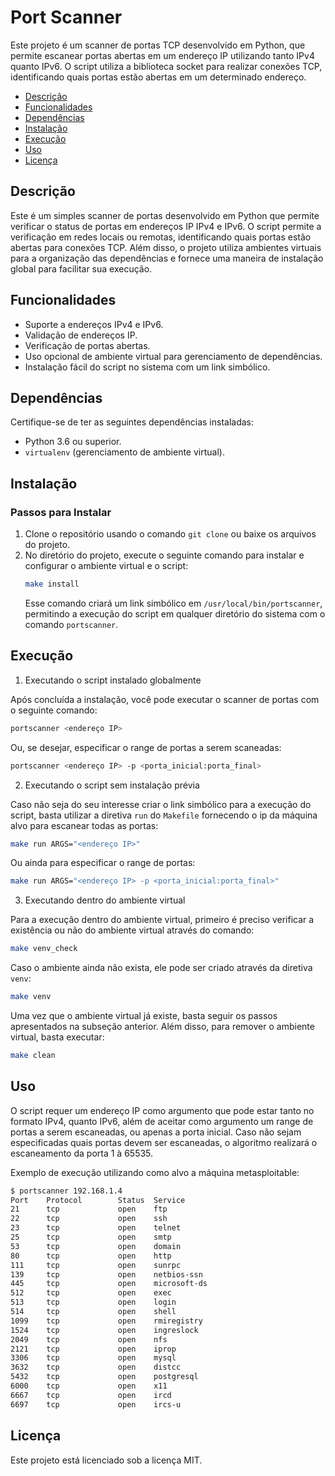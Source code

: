# Port Scanner

Este projeto é um scanner de portas TCP desenvolvido em Python, que permite escanear portas abertas em um endereço IP utilizando tanto IPv4 quanto IPv6. O script utiliza a biblioteca socket para realizar conexões TCP, identificando quais portas estão abertas em um determinado endereço.

- [Descrição](#descrição)
- [Funcionalidades](#funcionalidades)
- [Dependências](#dependências)
- [Instalação](#instalação)
- [Execução](#execução)
- [Uso](#uso)
- [Licença](#licença)
## Descrição
Este é um simples scanner de portas desenvolvido em Python que permite verificar o status de portas em endereços IP IPv4 e IPv6. O script permite a verificação em redes locais ou remotas, identificando quais portas estão abertas para conexões TCP. Além disso, o projeto utiliza ambientes virtuais para a organização das dependências e fornece uma maneira de instalação global para facilitar sua execução.

## Funcionalidades
- Suporte a endereços IPv4 e IPv6.
- Validação de endereços IP.
- Verificação de portas abertas.
- Uso opcional de ambiente virtual para gerenciamento de dependências.
- Instalação fácil do script no sistema com um link simbólico.

## Dependências
Certifique-se de ter as seguintes dependências instaladas:
- Python 3.6 ou superior.
- `virtualenv` (gerenciamento de ambiente virtual).

## Instalação

### Passos para Instalar
1. Clone o repositório usando o comando `git clone` ou baixe os arquivos do projeto.
2. No diretório do projeto, execute o seguinte comando para instalar e configurar o ambiente virtual e o script:
    ```bash
    make install
    ```
    Esse comando criará um link simbólico em `/usr/local/bin/portscanner`, permitindo a execução do script em qualquer diretório do sistema com o comando `portscanner`.

## Execução

1. Executando o script instalado globalmente

Após concluída a instalação, você pode executar o scanner de portas com o seguinte comando:
```bash
portscanner <endereço IP>
```
Ou, se desejar, especificar o range de portas a serem scaneadas:

```bash
portscanner <endereço IP> -p <porta_inicial:porta_final>
```

2. Executando o script sem instalação prévia

Caso não seja do seu interesse criar o link simbólico para a execução do script, basta utilizar a diretiva `run` do `Makefile` fornecendo o ip da máquina alvo para escanear todas as portas:

```bash
make run ARGS="<endereço IP>"
```

Ou ainda para especificar o range de portas:

```bash
make run ARGS="<endereço IP> -p <porta_inicial:porta_final>"
```

3. Executando dentro do ambiente virtual

Para a execução dentro do ambiente virtual, primeiro é preciso verificar a existência ou não do ambiente virtual através do comando:

```bash
make venv_check
```

Caso o ambiente ainda não exista, ele pode ser criado através da diretiva `venv`:

```bash
make venv
```

Uma vez que o ambiente virtual já existe, basta seguir os passos apresentados na subseção anterior. Além disso, para remover o ambiente virtual, basta executar:

```bash
make clean
```

## Uso

O script requer um endereço IP como argumento que pode estar tanto no formato IPv4, quanto IPv6, além de aceitar como argumento um range de portas a serem escaneadas, ou apenas a porta inicial. Caso não sejam especificadas quais portas devem ser escaneadas, o algoritmo realizará o escaneamento da porta 1 à 65535.

Exemplo de execução utilizando como alvo a máquina metasploitable:

```bash
$ portscanner 192.168.1.4
Port    Protocol        Status  Service
21      tcp             open    ftp
22      tcp             open    ssh
23      tcp             open    telnet
25      tcp             open    smtp
53      tcp             open    domain
80      tcp             open    http
111     tcp             open    sunrpc
139     tcp             open    netbios-ssn
445     tcp             open    microsoft-ds
512     tcp             open    exec
513     tcp             open    login
514     tcp             open    shell
1099    tcp             open    rmiregistry
1524    tcp             open    ingreslock
2049    tcp             open    nfs
2121    tcp             open    iprop
3306    tcp             open    mysql
3632    tcp             open    distcc
5432    tcp             open    postgresql
6000    tcp             open    x11
6667    tcp             open    ircd
6697    tcp             open    ircs-u
```

## Licença

Este projeto está licenciado sob a licença MIT.